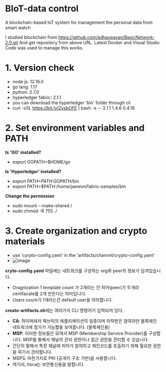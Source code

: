 # BIoT-data control
A blockchain-based IoT system for management the personal data from smart watch

I studied blockchain from https://github.com/adhavpavan/BasicNetwork-2.0.git
And get repository from above URL.
Latest Docker and Visual Studio Code was used to manage this works.


# 1. Version check

- node js: 12.16.0
- go lang: 1.17
- python: 2.7.0
- hyperledger fabric: 2.1.1
- you can download the hyperledger 'bin' folder through cli
- curl -sSL https://bit.ly/2ysbOFE | bash -s -- 2.1.1 1.4.6 0.4.18

# 2. Set environment variables and PATH
**Is 'GO' installed?**
- export GOPATH=$HOME/go


**Is 'Hyperledger' installed?**
- export PATH=$PATH:$GOPATH/bin
- export PATH=$PATH:/home/jaewon/fabric-samples/bin

**Change the permission**
- sudo mount --make-shared /
- sudo chmod -R 755 ./

# 3. Create organization and crypto materials
- use 'cyrpto-config.yaml' in the 'artifacts/channel/crypto-config.yaml'
- ![image](https://user-images.githubusercontent.com/96426723/146774752-d1bd0613-572a-4be2-85e6-36759a211f64.png)

**cryto-config.yaml** 파일에는 네트워크를 구성하는 org와 peer의 정보가 담겨있습니다.
- Oragnization 1  template count 가 2개라는 건 피어(peer)가 두개라 certifacate를 2개 만든다는 의미입니다.
- Users count가 1개라는건 default user을 의미합니다.

**create-artifacts.sh**에는 여러가지 CLI 명령어가 입력되어 있다.
- **CA**: 하이퍼레저 패브릭의 에플리케이션의 일종이며 허락받은 참여자만 블록체인 네트워크에 참가가 가능함을 보여줍니다. (블록체인용)
- **MSP**: 이러한 정보들은 모여서 MSP (Membership Service Provider)를 구성합니다. MSP를 통해서 채널의 관리 권한이나 접근 권한을 관리할 수 있습니다.
- 간단히 말해서 특정 채널에 피어가 참여하고 체인코드를 호출하기 위해 필요한 권한을 여기서 관리합니다.
- MSP도 마찬가지로 PKI (공개키 구조 기반)을 사용합니다.
- 여기서, tlsca는 보안통신용을 말합니다.

